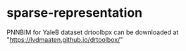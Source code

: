 # sparse-representation
PNNBIM
for YaleB dataset
drtoolbpx can be downloaded at "https://lvdmaaten.github.io/drtoolbox/"
